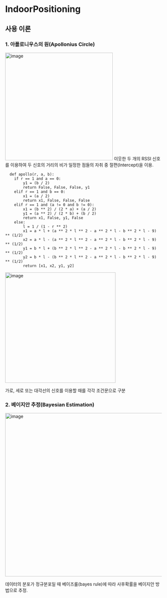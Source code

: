 # IndoorPositioning
## 사용 이론
### 1. 아폴로니우스의 원(Apollonius Circle)
<img width="346" alt="image" src="https://user-images.githubusercontent.com/96864406/147824648-29566a2b-3974-4185-ae0d-93834d9306ba.png">
  이웃한 두 개의 RSSI 신호를 이용하여 두 신호의 거리의 비가 일정한 점들의 자취 중 절편(Intercept)을 이용.
  
```
  def apollo(r, a, b):
    if r == 1 and a == 0:
        y1 = (b / 2)
        return False, False, False, y1
    elif r == 1 and b == 0:
        x1 = (a / 2)
        return x1, False, False, False
    elif r == 1 and (a != 0 and b != 0):
        x1 = (b ** 2) / (2 * a) + (a / 2)
        y1 = (a ** 2) / (2 * b) + (b / 2)
        return x1, False, y1, False
    else:
        l = 1 / (1 - r ** 2)
        x1 = a * l + (a ** 2 * l ** 2 - a ** 2 * l - b ** 2 * l - 9) ** (1/2)
        x2 = a * l - (a ** 2 * l ** 2 - a ** 2 * l - b ** 2 * l - 9) ** (1/2)
        y1 = b * l + (b ** 2 * l ** 2 - a ** 2 * l - b ** 2 * l - 9) ** (1/2)
        y2 = b * l - (b ** 2 * l ** 2 - a ** 2 * l - b ** 2 * l - 9) ** (1/2)
        return [x1, x2, y1, y2]
```

<img width="355" alt="image" src="https://user-images.githubusercontent.com/96864406/147824705-c16dd44d-fb4a-44d1-a074-fbfcffb387b0.png">

가로, 세로 또는 대각선의 신호를 이용할 때를 각각 조건문으로 구분

### 2. 베이지안 추정(Bayesian Estimation)
<img width="525" alt="image" src="https://user-images.githubusercontent.com/96864406/147824624-0ed60a14-80d8-4d80-88f1-c9f8aad7bbe4.png">

  데이터의 분포가 정규분포일 때 베이즈룰(bayes rule)에 따라 사후확률을 베이지안 방법으로 추정.





